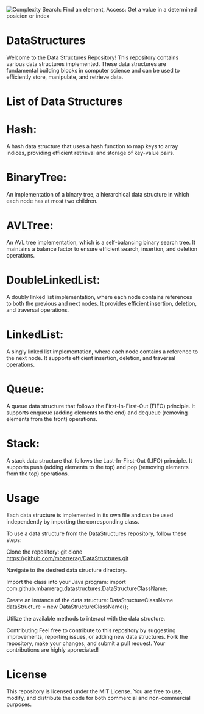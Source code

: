 
![Complexity](https://github.com/mbarrerag/DataStructures-Java/assets/101472701/8c70f9df-60f3-407f-89b0-319e523c7038)
Search: Find an element, Access: Get a value in a determined posicion or index


# DataStructures

Welcome to the Data Structures Repository! This repository contains various data structures implemented. These data structures are fundamental building blocks in computer science and can be used to efficiently store, manipulate, and retrieve data.

# List of Data Structures


# Hash: 
A hash data structure that uses a hash function to map keys to array indices, providing efficient retrieval and storage of key-value pairs.

# BinaryTree: 
An implementation of a binary tree, a hierarchical data structure in which each node has at most two children.

# AVLTree: 
An AVL tree implementation, which is a self-balancing binary search tree. It maintains a balance factor to ensure efficient search, insertion, and deletion operations.

# DoubleLinkedList: 
A doubly linked list implementation, where each node contains references to both the previous and next nodes. It provides efficient insertion, deletion, and traversal operations.

# LinkedList: 
A singly linked list implementation, where each node contains a reference to the next node. It supports efficient insertion, deletion, and traversal operations.

# Queue: 
A queue data structure that follows the First-In-First-Out (FIFO) principle. It supports enqueue (adding elements to the end) and dequeue (removing elements from the front) operations.

# Stack: 
A stack data structure that follows the Last-In-First-Out (LIFO) principle. It supports push (adding elements to the top) and pop (removing elements from the top) operations.

# Usage

Each data structure is implemented in its own file and can be used independently by importing the corresponding class.

To use a data structure from the DataStructures repository, follow these steps:

Clone the repository: git clone https://github.com/mbarrerag/DataStructures.git

Navigate to the desired data structure directory.

Import the class into your Java program: import com.github.mbarrerag.datastructures.DataStructureClassName;

Create an instance of the data structure: DataStructureClassName dataStructure = new DataStructureClassName();

Utilize the available methods to interact with the data structure.

Contributing
Feel free to contribute to this repository by suggesting improvements, reporting issues, or adding new data structures. Fork the repository, make your changes, and submit a pull request. Your contributions are highly appreciated!

# License
This repository is licensed under the MIT License. You are free to use, modify, and distribute the code for both commercial and non-commercial purposes.
